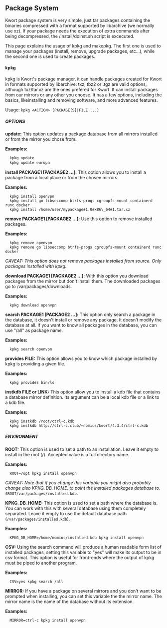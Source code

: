 ## Package System

Kwort package system is very simple, just tar packages containing the binaries compressed with a format supported by libarchive (we normally use xz). If your package needs the execution of extra commands after being decompressed, the /install/doinst.sh script is excecuted.

This page explains the usage of kpkg and makepkg. The first one is used to manage your packages (install, remove, upgrade packages, etc...), while the second one is used to create packages.

#### kpkg

kpkg is Kwort's package manager, it can handle packages created for Kwort in formats supported by libarchive: txz, tbz2 or .tgz are valid options, although txz/tar.xz are the ones prefered for Kwort. It can install packages from our mirrors or any other you choose. It has a few options, including the basics, likeinstalling and removing software, and more advanced features.

Usage: `kpkg <ACTION> [PACKAGE[S]|FILE ...]`

##### OPTIONS

**update:**
This option updates a package database from all mirrors installed or from the mirror you chose from.

**Examples:**
```sh
  kpkg update
  kpkg update europa
```

**install PACKAGE1 [PACKAGE2 ...]:**
This option allows you to install a package from a local place or from the chosen mirrors.

**Examples:**
```
  kpkg install openvpn
  kpkg install go libseccomp btrfs-progs cgroupfs-mount containerd runc docker
  kpkg install /home/user/mypackage#1.0#x86\_64#1.tar.xz
```

**remove PACKAGE1 [PACKAGE2 ...]:**
Use this option to remove installed packages.

**Examples:**
```
  kpkg remove openvpn
  kpkg remove go libseccomp btrfs-progs cgroupfs-mount containerd runc docker
```
*CAVEAT: This option does not remove packages installed from source. Only packages installed with kpkg.*

**download PACKAGE1 [PACKAGE2 ...]:**
With this option you download packages from the mirror but don't install them. The downloaded packages go to /var/packages/downloads.

**Examples:**
```
  kpkg download openvpn
```

**search PACKAGE1 [PACKAGE2 ...]:**
This option only search a package in the database, it doesn't install or remove any package. It doesn't modify the database at all. If you want to know all packages in the database, you can use "/all" as package name.

**Examples:**
```
  kpkg search openvpn
```

**provides FILE:**
This option allows you to know which package installed by kpkg is providing a given file.

**Examples:**
```
  kpkg provides bin/ls
```

**instkdb FILE or LINK:**
This option allow you to install a kdb file that contains a database mirror definition. Its argument can be a local kdb file or a link to a kdb file.

**Examples:**
```
  kpkg instkdb /root/ctrl-c.kdb
  kpkg instkdb http://ctrl-c.club/~nomius/kwort/4.3.4/ctrl-c.kdb
```

##### ENVIRONMENT

**ROOT:**
This option is used to set a path to an installation. Leave it empty to install in the root (/). Accepted value is a full directory name.

**Examples:**
```
  ROOT=/opt kpkg install openvpn
```
*CAVEAT: Note that if you change this variable you might also probably change also KPKG_DB_HOME, to point the installed packages database to.* `$ROOT/var/packages/installed.kdb`.


**KPKG_DB_HOME:**
This option is used to set a path where the database is. You can work with this with several database using them completely separated. Leave it empty to use the default database path (`/var/packages/installed.kdb`).

**Examples:**
```
  KPKG_DB_HOME=/home/nomius/installed.kdb kpkg install openvpn
```

**CSV:**
Using the search command will produce a human readable form list of installed packages, setting this variable to "yes" will make its output to be in csv format. This option is useful for front-ends where the output of kpkg must be piped to another program.

**Examples:**
```
  CSV=yes kpkg search /all
```

**MIRROR:**
If you have a package on several mirrors and you don't want to be prompted when installing, you can set this variable the the mirror name. The mirror name is the name of the database without its extension.

**Examples:**
```
  MIRROR=ctrl-c kpkg install openvpn
```

